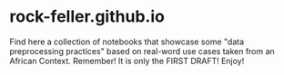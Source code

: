 # rock-feller.github.io
Find here a collection of notebooks that showcase some "data preprocessing practices" based on real-word use cases taken from an African Context. Remember! It is only the FIRST DRAFT! Enjoy!
